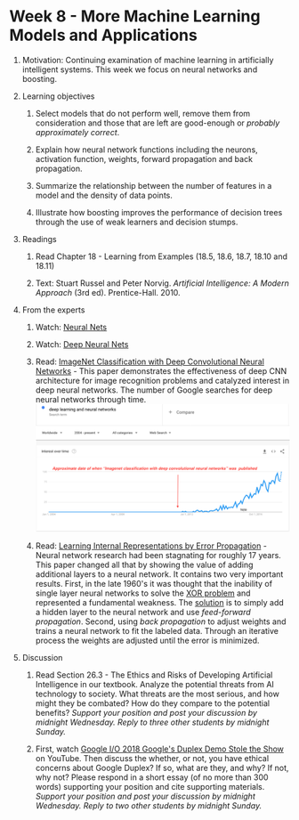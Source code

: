 # Week 8 - More Machine Learning Models and Applications

1. Motivation: Continuing examination of machine learning in artificially intelligent systems.  This week we focus on neural networks and boosting.

1. Learning objectives
    1. Select models that do not perform well, remove them from consideration and those that are left are good-enough or _probably approximately correct_.

    1. Explain how neural network functions including the neurons, activation function, weights, forward propagation and back propagation.

    1. Summarize the relationship between the number of features in a model and the density of data points.

    1. Illustrate how boosting improves the performance of decision trees through the use of weak learners and decision stumps.

1. Readings
    1. Read Chapter 18 - Learning from Examples (18.5, 18.6, 18.7, 18.10 and 18.11)

    1. Text: Stuart Russel and Peter Norvig. _Artificial Intelligence: A Modern Approach_ (3rd ed). Prentice-Hall. 2010.

1. From the experts
    1. Watch: [Neural Nets](https://youtu.be/uXt8qF2Zzfo)

    1. Watch: [Deep Neural Nets](https://youtu.be/VrMHA3yX_QI)

    1. Read: [ImageNet Classification with Deep Convolutional Neural Networks](./resources/hinton_cnn_imagenet.pdf) - This paper demonstrates the effectiveness of deep CNN architecture for image recognition problems and catalyzed interest in deep neural networks.  The number of Google searches for deep neural networks through time.  ![Number of Google searches for deep neural networks through time](./images/deep_learning_and_nn_searches.png)

    1. Read: [Learning Internal Representations by Error Propagation](./resources/hinton_nn_back_prop_pdp8.pdf) - Neural network research had been stagnating for roughly 17 years.  This paper changed all that by showing the value of adding additional layers to a neural network.  It contains two very important results.  First, in the late 1960's it was thought that the inability of single layer neural networks to solve the [XOR problem](http://www.ece.utep.edu/research/webfuzzy/docs/kk-thesis/kk-thesis-html/node19.html) and represented a fundamental weakness.  The [solution](http://www.ece.utep.edu/research/webfuzzy/docs/kk-thesis/kk-thesis-html/node20.html) is to simply add a hidden layer to the neural network and use _feed-forward propagation_.  Second, using _back propagation_ to adjust weights and trains a neural network to fit the labeled data.  Through an iterative process the weights are adjusted until the error is minimized.

1. Discussion
    1. Read Section 26.3 - The Ethics and Risks of Developing Artificial Intelligence in our textbook.  Analyze the potential threats from AI technology to society.  What threats are the most serious, and how might they be combated?  How do they compare to the potential benefits?  _Support your position and post your discussion by midnight Wednesday.  Reply to three other students by midnight Sunday._

    1. First, watch [Google I/O 2018 Google's Duplex Demo Stole the Show](https://youtu.be/NO0-5MuJvew) on YouTube. Then discuss the whether, or not, you have ethical concerns about Google Duplex?  If so, what are they, and why?  If not, why not?  Please respond in a short essay (of no more than 300 words) supporting your position and cite supporting materials.  _Support your position and post your discussion by midnight Wednesday.  Reply to two other students by midnight Sunday._
